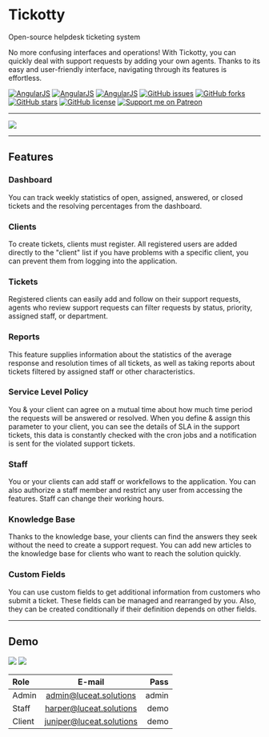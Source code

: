 # Tickotty

Open-source helpdesk ticketing system

No more confusing interfaces and operations! With Tickotty, you can quickly deal with support requests by adding your own agents. Thanks to its easy and user-friendly interface, navigating through its features is effortless.

[![AngularJS](https://img.shields.io/badge/php-%3E%3D_7.4-8892BF.svg)](#) [![AngularJS](https://img.shields.io/badge/mysql-%3E%3D_5.7-F29111.svg)](#) 
[![AngularJS](https://img.shields.io/badge/AngularJS-E23237?style=flat&logo=angularjs&logoColor=white)](#) 
[![GitHub issues](https://img.shields.io/github/issues/Prokfantasmist/Tickotty)](https://github.com/Prokfantasmist/Tickotty/issues) 
[![GitHub forks](https://img.shields.io/github/forks/Prokfantasmist/Tickotty)](https://github.com/Prokfantasmist/Tickotty/network) 
[![GitHub stars](https://img.shields.io/github/stars/Prokfantasmist/Tickotty)](https://github.com/Prokfantasmist/Tickotty/stargazers) 
[![GitHub license](https://img.shields.io/github/license/Prokfantasmist/Tickotty)](https://github.com/Prokfantasmist/Tickotty/blob/main/LICENSE) 
[![Support me on Patreon](https://img.shields.io/endpoint.svg?url=https%3A%2F%2Fshieldsio-patreon.vercel.app%2Fapi%3Fusername%3Dluceat%26type%3Dpatrons&style=flat)](https://patreon.com/luceat)

* * *

![](http://luceat.solutions/trivia/tickotty-main-intro.jpg)

* * *

## Features

### Dashboard
You can track weekly statistics of open, assigned, answered, or closed tickets and the resolving percentages from the dashboard.
### Clients
To create tickets, clients must register. All registered users are added directly to the "client" list if you have problems with a specific client, you can prevent them from logging into the application.
### Tickets 
Registered clients can easily add and follow on their support requests, agents who review support requests can filter requests by status, priority, assigned staff, or department.
### Reports 
This feature supplies information about the statistics of the average response and resolution times of all tickets, as well as taking reports about tickets filtered by assigned staff or other characteristics.
### Service Level Policy 
You & your client can agree on a mutual time about how much time period the requests will be answered or resolved. When you define & assign this parameter to your client, you can see the details of SLA in the support tickets, this data is constantly checked with the cron jobs and a notification is sent for the violated support tickets.
### Staff 
You or your clients can add staff or workfellows to the application. You can also authorize a staff member and restrict any user from accessing the features. Staff can change their working hours.
### Knowledge Base 
Thanks to the knowledge base, your clients can find the answers they seek without the need to create a support request. You can add new articles to the knowledge base for clients who want to reach the solution quickly.
### Custom Fields 
You can use custom fields to get additional information from customers who submit a ticket. These fields can be managed and rearranged by you. Also, they can be created conditionally if their definition depends on other fields.

* * *

## Demo

[![](http://luceat.solutions/trivia/tickotty-visit-demo.png)](http://luceat.solutions/auxilium) [![](http://luceat.solutions/trivia/tickotty-documentation.png)](http://luceat.solutions/tickotty/documentation)

| Role      | E-mail | Pass     |
| :---        |    :----:   |          ---: |
| Admin      | admin@luceat.solutions       |admin|
| Staff   | harper@luceat.solutions        |demo|
| Client   | juniper@luceat.solutions        |demo|
